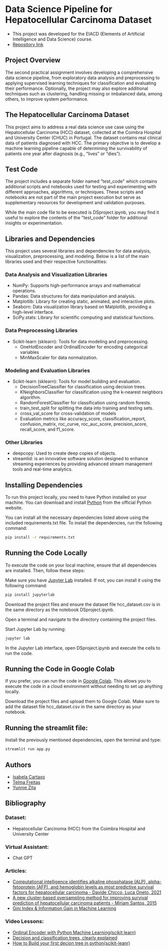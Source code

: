 # Data Science Pipeline for Hepatocellular Carcinoma Dataset
- This project was developed for the EIACD (Elements of Artificial Intelligence and Data Science) course.
- [Repository link](https://github.com/yunnie05/DS-project)

## Project Overview
The second practical assignment involves developing a comprehensive data science pipeline, from exploratory data analysis and preprocessing to applying supervised learning techniques for classification and evaluating their performance. Optionally, the project may also explore additional techniques such as clustering, handling missing or imbalanced data, among others, to improve system performance.

## The Hepatocellular Carcinoma Dataset
This project aims to address a real data science use case using the Hepatocellular Carcinoma (HCC) dataset, collected at the Coimbra Hospital and University Center (CHUC) in Portugal. The dataset contains real clinical data of patients diagnosed with HCC. The primary objective is to develop a machine learning pipeline capable of determining the survivability of patients one year after diagnosis (e.g., “lives” or “dies”).

## Test Code
The project includes a separate folder named "test_code" which contains additional scripts and notebooks used for testing and experimenting with different approaches, algorithms, or techniques. These scripts and notebooks are not part of the main project execution but serve as supplementary resources for development and validation purposes.

While the main code file to be executed is DSproject.ipynb, you may find it useful to explore the contents of the "test_code" folder for additional insights or experimentation.


## Libraries and Dependencies
This project uses several libraries and dependencies for data analysis, visualization, preprocessing, and modeling. Below is a list of the main libraries used and their respective functionalities:
### Data Analysis and Visualization Libraries
- NumPy: Supports high-performance arrays and mathematical operations.
- Pandas: Data structures for data manipulation and analysis.
- Matplotlib: Library for creating static, animated, and interactive plots.
- Seaborn: Data visualization library based on Matplotlib, providing a high-level interface.
- SciPy.stats: Library for scientific computing and statistical functions.
### Data Preprocessing Libraries
- Scikit-learn (sklearn): Tools for data modeling and preprocessing.
  - OneHotEncoder and OrdinalEncoder for encoding categorical variables
  - MinMaxScaler for data normalization.
### Modeling and Evaluation Libraries
- Scikit-learn (sklearn): Tools for model building and evaluation.
  - DecisionTreeClassifier for classification using decision trees.
  - KNeighborsClassifier for classification using the k-nearest neighbors algorithm.
  - RandomForestClassifier for classification using random forests.
  - train_test_split for splitting the data into training and testing sets.
  - cross_val_score for cross-validation of models
  - Evaluation metrics like accuracy_score, classification_report, confusion_matrix, roc_curve, roc_auc_score, precision_score, recall_score, and f1_score.
### Other Libraries
- deepcopy: Used to create deep copies of objects.
- streamlid: is an innovative software solution designed to enhance streaming experiences by providing advanced stream management tools and real-time analytics.



## Installing Dependencies
To run this project locally, you need to have Python installed on your machine. You can download and install [Python](https://www.python.org/downloads/) from the official Python website.

You can install all the necessary dependencies listed above using the included requirements.txt file. To install the dependencies, run the following command:

```bash
pip install -r requirements.txt
```


## Running the Code Locally
To execute the code on your local machine, ensure that all dependencies are installed. Then, follow these steps:

Make sure you have [Jupyter Lab](https://jupyterlab.readthedocs.io/en/stable/index.html) installed. If not, you can install it using the following command:

```bash
pip install jupyterlab
```
Download the project files and ensure the dataset file hcc_dataset.csv is in the same directory as the notebook DSproject.ipynb.

Open a terminal and navigate to the directory containing the project files.

Start Jupyter Lab by running:

```bash
jupyter lab
```
In the Jupyter Lab interface, open DSproject.ipynb and execute the cells to run the code.


## Running the Code in Google Colab
If you prefer, you can run the code in [Google Colab](https://colab.google/). This allows you to execute the code in a cloud environment without needing to set up anything locally.

Download the project files and upload them to Google Colab.
Make sure to add the dataset file hcc_dataset.csv in the same directory as your notebook.

## Running the streamlit file:
Install the previously mentioned dependencies, open the terminal and type:
```bash
streamlit run app.py
```

## Authors
- [Isabela Cartaxo](https://github.com/belacartaxo)
- [Telma Freitas](https://github.com/telmsgiovana)
- [Yunnie Zita](https://github.com/yunnie05)


## Bibliography
### Dataset: 
- Hepatocellular Carcinoma (HCC) from the Coimbra Hospital and University Center
  
### Virtual Assistant:
- Chat GPT

### Articles:
- [Computational intelligence identifies alkaline phosphatase (ALP), alpha-fetoprotein (AFP), and hemoglobin levels as most predictive survival factors for hepatocellular carcinoma - Davide Chicco, Luca Oneto, 2021](https://journals.sagepub.com/doi/10.1177/1460458220984205)
- [A new cluster-based oversampling method for improving survival prediction of hepatocellular carcinoma patients - Miriam Santos, 2015](https://www.sciencedirect.com/science/article/pii/S1532046415002063)
- [Gini Index & Information Gain in Machine Learning](https://www.linkedin.com/pulse/gini-index-information-gain-machine-learning-dhiraj-patra/)

### Video Lessons:
- [Ordinal Encoder with Python Machine Learning(scikit learn)](https://www.youtube.com/watch?v=15uClAVV-rI&t=300s)
- [Decision and classification trees, clearly explained](https://www.youtube.com/watch?v=_L39rN6gz7Y)
- [How to Build your first decion tree in python(scikit-leanr)](https://www.youtube.com/watch?v=YkYpGhsCx4c)
